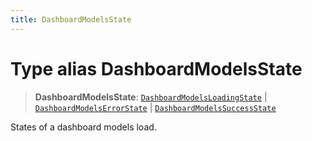 ```yaml
---
title: DashboardModelsState
---
```


# Type alias DashboardModelsState

> **DashboardModelsState**: [`DashboardModelsLoadingState`](type-alias.DashboardModelsLoadingState.md) \| [`DashboardModelsErrorState`](type-alias.DashboardModelsErrorState.md) \| [`DashboardModelsSuccessState`](type-alias.DashboardModelsSuccessState.md)

States of a dashboard models load.
